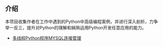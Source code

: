 ## 介绍
本项目收集作者在工作中遇到的Python中高级编程案例，并进行深入剖析，力争举一反三，提升对Python的理解和娴熟运用Python开发任意应用的能力。

- [多线程Python程序MYSQL连接管理](./python-mysql/)
